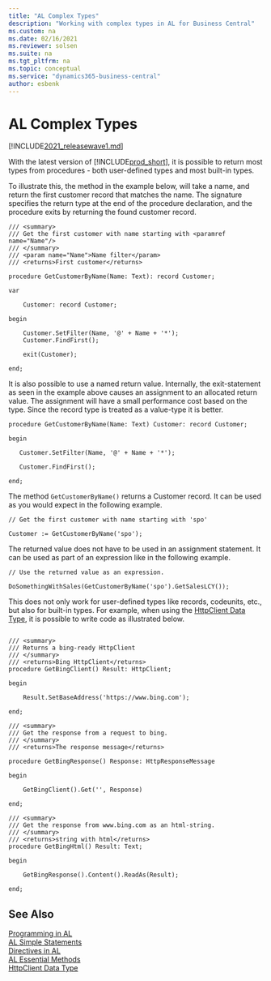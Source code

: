```yaml
---
title: "AL Complex Types"
description: "Working with complex types in AL for Business Central"
ms.custom: na
ms.date: 02/16/2021
ms.reviewer: solsen
ms.suite: na
ms.tgt_pltfrm: na
ms.topic: conceptual
ms.service: "dynamics365-business-central"
author: esbenk
---
```


# AL Complex Types

[!INCLUDE[2021_releasewave1.md](../includes/2021_releasewave1.md)]

With the latest version of [!INCLUDE[prod_short](includes/prod_short.md)], it is possible to return most types from procedures - both user-defined types and most built-in types.

To illustrate this, the method in the example below, will take a name, and return the first customer record that matches the name. The signature specifies the return type at the end of the procedure declaration, and the procedure exits by returning the found customer record.

```al
/// <summary> 
/// Get the first customer with name starting with <paramref name="Name"/> 
/// </summary> 
/// <param name="Name">Name filter</param> 
/// <returns>First customer</returns> 

procedure GetCustomerByName(Name: Text): record Customer;

var

    Customer: record Customer;

begin

    Customer.SetFilter(Name, '@' + Name + '*');
    Customer.FindFirst();

    exit(Customer);

end;
```
 
It is also possible to use a named return value. Internally, the exit-statement as seen in the example above causes an assignment to an allocated return value. The assignment will have a small performance cost based on the type. Since the record type is treated as a value-type it is better.  

```al
procedure GetCustomerByName(Name: Text) Customer: record Customer; 

begin 

   Customer.SetFilter(Name, '@' + Name + '*'); 

   Customer.FindFirst(); 

end; 

```
 
The method `GetCustomerByName()` returns a Customer record. It can be used as you would expect in the following example.

```al
// Get the first customer with name starting with 'spo' 

Customer := GetCustomerByName('spo'); 
```

The returned value does not have to be used in an assignment statement. It can be used as part of an expression like in the following example.

```al
// Use the returned value as an expression. 

DoSomethingWithSales(GetCustomerByName('spo').GetSalesLCY()); 
```
 
This does not only work for user-defined types like records, codeunits, etc., but also for built-in types. For example, when using the [HttpClient Data Type](methods-auto/httpclient/httpclient-data-type.md), it is possible to write code as illustrated below.

```al

/// <summary> 
/// Returns a bing-ready HttpClient 
/// </summary> 
/// <returns>Bing HttpClient</returns> 
procedure GetBingClient() Result: HttpClient;

begin

    Result.SetBaseAddress('https://www.bing.com');

end;

/// <summary> 
/// Get the response from a request to bing. 
/// </summary> 
/// <returns>The response message</returns> 

procedure GetBingResponse() Response: HttpResponseMessage

begin

    GetBingClient().Get('', Response)

end;

/// <summary> 
/// Get the response from www.bing.com as an html-string.  
/// </summary> 
/// <returns>string with html</returns> 
procedure GetBingHtml() Result: Text;

begin

    GetBingResponse().Content().ReadAs(Result);

end;
```

## See Also

[Programming in AL](devenv-programming-in-al.md)  
[AL Simple Statements](devenv-al-simple-statements.md)  
[Directives in AL](directives/devenv-directives-in-al.md)  
[AL Essential Methods](devenv-essential-al-methods.md)  
[HttpClient Data Type](methods-auto/httpclient/httpclient-data-type.md)
